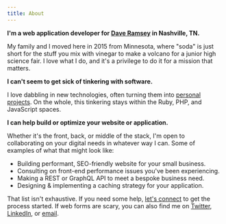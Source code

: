 ```yaml
---
title: About
---
```


**I'm a web application developer for [Dave Ramsey](https://ramseysolutions.com) in Nashville, TN.**

My family and I moved here in 2015 from Minnesota, where "soda" is just short for the stuff you mix with vinegar to make a volcano for a junior high science fair. I love what I do, and it's a privilege to do it for a mission that matters.

**I can't seem to get sick of tinkering with software.**

I love dabbling in new technologies, often turning them into [personal projects](/projects). On the whole, this tinkering stays within the Ruby, PHP, and JavaScript spaces.

**I can help build or optimize your website or application.**

Whether it's the front, back, or middle of the stack, I'm open to collaborating on your digital needs in whatever way I can. Some of examples of what that might look like: 

- Building performant, SEO-friendly website for your small business.
- Consulting on front-end performance issues you've been experiencing. 
- Making a REST or GraphQL API to meet a bespoke business need.
- Designing & implementing a caching strategy for your application.

That list isn't exhaustive. If you need some help, [let's connect](/contact) to get the process started. If web forms are scary, you can also find me on [Twitter](https://twitter.com/amacarthur), [LinkedIn](https://www.linkedin.com/in/alexmacarthur/), or [email](mailto:alex@macarthur.me).
